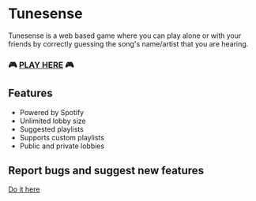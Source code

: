 # Tunesense
Tunesense is a web based game where you can play alone or with your friends by correctly guessing the song's name/artist that you are hearing.

### 🎮 [PLAY HERE](https://tunesense.diogomartino.com) 🎮

## Features
* Powered by Spotify
* Unlimited lobby size
* Suggested playlists
* Supports custom playlists
* Public and private lobbies

## Report bugs and suggest new features

[Do it here](https://github.com/Tunesense/.github/issues)
